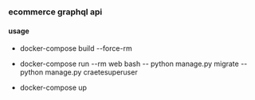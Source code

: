 ### ecommerce graphql api

#### usage

- docker-compose build --force-rm
- docker-compose run --rm web bash
  -- python manage.py migrate
  -- python manage.py craetesuperuser

- docker-compose up
